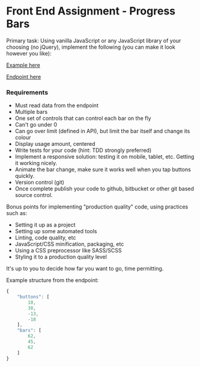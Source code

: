 # Front End Assignment - Progress Bars
Primary task: Using vanilla JavaScript or any JavaScript library of your choosing (no jQuery), implement the following (you can make it look however you like):

[Example here](/progress-bars-demo.ogv)

[Endpoint here](/bars)

### Requirements
* Must read data from the endpoint 
* Multiple bars
* One set of controls that can control each bar on the fly
* Can't go under 0
* Can go over limit (defined in API), but limit the bar itself and change its colour
* Display usage amount, centered
* Write tests for your code (hint: TDD strongly preferred)
* Implement a responsive solution: testing it on mobile, tablet, etc. Getting it working nicely.
* Animate the bar change, make sure it works well when you tap buttons quickly.
* Version control (git)
* Once complete publish your code to github, bitbucket or other git based source control.

Bonus points for implementing "production quality" code, using practices such as:

* Setting it up as a project
* Setting up some automated tools
* Linting, code quality, etc
* JavaScript/CSS minification, packaging, etc
* Using a CSS preprocessor like SASS/SCSS
* Styling it to a production quality level

It's up to you to decide how far you want to go, time permitting.

Example structure from the endpoint:

```js
{  
    "buttons": [ 
        10,
        38,
        -13,
        -18
    ],
    "bars": [
        62,
        45,
        62
    ]
}
```
